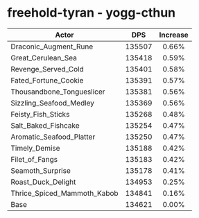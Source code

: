# freehold-tyran - yogg-cthun
| Actor | DPS | Increase |
|---|:---:|:---:|
|Draconic_Augment_Rune|135507|0.66%|
|Great_Cerulean_Sea|135418|0.59%|
|Revenge_Served_Cold|135401|0.58%|
|Fated_Fortune_Cookie|135391|0.57%|
|Thousandbone_Tongueslicer|135381|0.56%|
|Sizzling_Seafood_Medley|135369|0.56%|
|Feisty_Fish_Sticks|135268|0.48%|
|Salt_Baked_Fishcake|135254|0.47%|
|Aromatic_Seafood_Platter|135250|0.47%|
|Timely_Demise|135188|0.42%|
|Filet_of_Fangs|135183|0.42%|
|Seamoth_Surprise|135178|0.41%|
|Roast_Duck_Delight|134953|0.25%|
|Thrice_Spiced_Mammoth_Kabob|134841|0.16%|
|Base|134621|0.00%|
